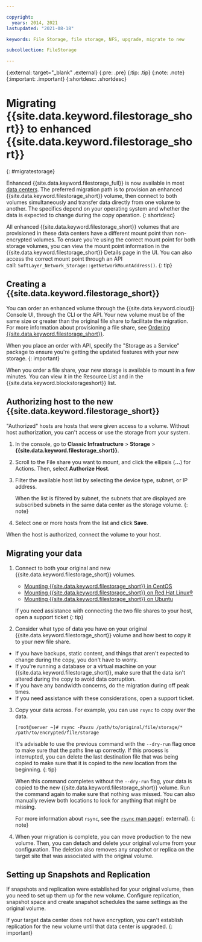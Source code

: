 ```yaml
---

copyright:
  years: 2014, 2021
lastupdated: "2021-08-18"

keywords: File Storage, file storage, NFS, upgrade, migrate to new

subcollection: FileStorage

---
```

{:external: target="_blank" .external}
{:pre: .pre}
{:tip: .tip}
{:note: .note}
{:important: .important}
{:shortdesc: .shortdesc}

# Migrating {{site.data.keyword.filestorage_short}} to enhanced {{site.data.keyword.filestorage_short}}
{: #migratestorage}

Enhanced {{site.data.keyword.filestorage_full}} is now available in most [data centers](/docs/FileStorage?topic=FileStorage-selectDC). The preferred migration path is to provision an enhanced {{site.data.keyword.filestorage_short}} volume, then connect to both volumes simultaneously and transfer data directly from one volume to another. The specifics depend on your operating system and whether the data is expected to change during the copy operation.
{: shortdesc}

All enhanced {{site.data.keyword.filestorage_short}} volumes that are provisioned in these data centers have a different mount point than non-encrypted volumes. To ensure you're using the correct mount point for both storage volumes, you can view the mount point information in the {{site.data.keyword.filestorage_short}} Details page in the UI. You can also access the correct mount point through an API call: `SoftLayer_Network_Storage::getNetworkMountAddress()`.
{: tip}


## Creating a {{site.data.keyword.filestorage_short}}

You can order an enhanced volume through the {{site.data.keyword.cloud}} Console UI, through the CLI or the API. Your new volume must be of the same size or greater than the original file share to facilitate the migration. For more information about provisioning a file share, see [Ordering {{site.data.keyword.filestorage_short}}](/docs/FileStorage?topic=FileStorage-orderingFileStorage).

When you place an order with API, specify the "Storage as a Service" package to ensure you're getting the updated features with your new storage.
{: important}

When you order a file share, your new storage is available to mount in a few minutes. You can view it in the Resource List and in the {{site.data.keyword.blockstorageshort}} list.

## Authorizing host to the new {{site.data.keyword.filestorage_short}}

"Authorized" hosts are hosts that were given access to a volume. Without host authorization, you can't access or use the storage from your system.

1. In the console, go to **Classic Infrastructure**  > **Storage** > **{{site.data.keyword.filestorage_short}}**.
2. Scroll to the File share you want to mount, and click the ellipsis (**...**) for Actions. Then, select **Authorize Host**.
3. Filter the available host list by selecting the device type, subnet, or IP address.

   When the list is filtered by subnet, the subnets that are displayed are subscribed subnets in the same data center as the storage volume.
   {: note}

4. Select one or more hosts from the list and click **Save**.

When the host is authorized, connect the volume to your host.


## Migrating your data

1. Connect to both your original and new {{site.data.keyword.filestorage_short}} volumes.
   - [Mounting {{site.data.keyword.filestorage_short}} in CentOS](/docs/FileStorage?topic=FileStorage-mountingCentOS)
   - [Mounting {{site.data.keyword.filestorage_short}} on Red Hat Linux&reg;](/docs/FileStorage?topic=FileStorage-mountingLinux)
   - [Mounting {{site.data.keyword.filestorage_short}} on Ubuntu](/docs/FileStorage?topic=FileStorage-mountingUbuntu)

    If you need assistance with connecting the two file shares to your host, open a support ticket
    {: tip}

2. Consider what type of data you have on your original {{site.data.keyword.filestorage_short}} volume and how best to copy it to your new file share.
  - If you have backups, static content, and things that aren't expected to change during the copy, you don't have to worry.
  - If you're running a database or a virtual machine on your {{site.data.keyword.filestorage_short}}, make sure that the data isn't altered during the copy to avoid data corruption.
  - If you have any bandwidth concerns, do the migration during off peak times.
  - If you need assistance with these considerations, open a support ticket.

3. Copy your data across. For example, you can use `rsync` to copy over the data.
   ```
   [root@server ~]# rsync -Pavzu /path/to/original/file/storage/* /path/to/encrypted/file/storage
   ```

   It's advisable to use the previous command with the `--dry-run` flag once to make sure that the paths line up correctly. If this process is interrupted, you can delete the last destination file that was being copied to make sure that it is copied to the new location from the beginning.
   {: tip}

   When this command completes without the `--dry-run` flag, your data is copied to the new {{site.data.keyword.filestorage_short}} volume. Run the command again to make sure that nothing was missed. You can also manually review both locations to look for anything that might be missing.

   For more information about `rsync`, see the [`rsync` man page](https://download.samba.org/pub/rsync/rsync.html){: external}.
   {: note}

4. When your migration is complete, you can move production to the new volume. Then, you can detach and delete your original volume from your configuration. The deletion also removes any snapshot or replica on the target site that was associated with the original volume.

## Setting up Snapshots and Replication

If snapshots and replication were established for your original volume, then you need to set up them up for the new volume. Configure replication, snapshot space and create snapshot schedules the same settings as the original volume.

If your target data center does not have encryption, you can't establish replication for the new volume until that data center is upgraded.
{: important}
